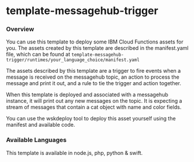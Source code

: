 # template-messagehub-trigger

### Overview
You can use this template to deploy some IBM Cloud Functions assets for you.  The assets created by this template are described in the manifest.yaml file, which can be found at `template-messagehub-trigger/runtimes/your_language_choice/manifest.yaml`

The assets described by this template are a trigger to fire events when a message is received on the messagehub topic, an action to process the message and print it out, and a rule to tie the trigger and action together.

When this template is deployed and associated with a messagehub instance, it will print out any new messages on the topic.  It is expecting a stream of messages that contain a cat object with name and color fields.

You can use the wskdeploy tool to deploy this asset yourself using the manifest and available code.

### Available Languages
This template is available in node.js, php, python & swift.

